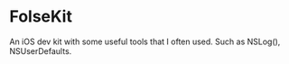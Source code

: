 FolseKit
========

An iOS dev kit with some useful tools that I often used. Such as NSLog(), NSUserDefaults.
